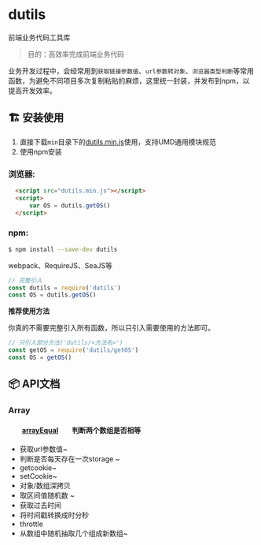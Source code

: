 # dutils

前端业务代码工具库  

> 目的：高效率完成前端业务代码

业务开发过程中，会经常用到`获取链接参数值`、`url参数转对象`、`浏览器类型判断`等常用函数，为避免不同项目多次复制粘贴的麻烦，这里统一封装，并发布到npm，以提高开发效率。

## :building_construction:  安装使用

1. 直接下载`min`目录下的[dutils.min.js](https://github.com/xurna/utils-use/blob/master/min/dutils.min.js)使用，支持UMD通用模块规范  
2. 使用npm安装

### 浏览器:
``` html
  <script src="dutils.min.js"></script>
  <script>
      var OS = dutils.getOS()
  </script>
```

### npm:
``` bash
$ npm install --save-dev dutils
```

webpack、RequireJS、SeaJS等

``` javascript
// 完整引入
const dutils = require('dutils')
const OS = dutils.getOS()
```

**推荐使用方法**  

你真的不需要完整引入所有函数，所以只引入需要使用的方法即可。
``` javascript
// 只引入部分方法('dutils/<方法名>')
const getOS = require('dutils/getOS')
const OS = getOS()
```
## :package:  API文档

### Array  
#### &emsp;&emsp;[arrayEqual][arrayEqual]&emsp;&emsp;判断两个数组是否相等 


[arrayEqual]:https://github.com/proYang/dutils/blob/master/src/array/arrayEqual.js


- 获取url参数值~
- 判断是否每天存在一次storage ~
- getcookie~
- setCookie~
- 对象/数组深拷贝
- 取区间值随机数 ~
- 获取过去时间
- 将时间戳转换成时分秒
- throttle
- 从数组中随机抽取几个组成新数组~